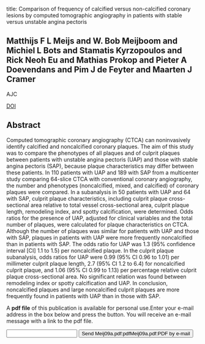 title: Comparison of frequency of calcified versus non-calcified coronary lesions by computed tomographic angiography in patients with stable versus unstable angina pectoris

## Matthijs F L Meijs and W. Bob Meijboom and Michiel L Bots and Stamatis Kyrzopoulos and Rick Neoh Eu and Mathias Prokop and Pieter A Doevendans and Pim J de Feyter and Maarten J Cramer
AJC

<a href="https://doi.org/10.1016/j.amjcard.2009.03.049">DOI</a>

## Abstract
Computed tomographic coronary angiography (CTCA) can noninvasively identify calcified and noncalcified coronary plaques. The aim of this study was to compare the phenotypes of all plaques and of culprit plaques between patients with unstable angina pectoris (UAP) and those with stable angina pectoris (SAP), because plaque characteristics may differ between these patients. In 110 patients with UAP and 189 with SAP from a multicenter study comparing 64-slice CTCA with conventional coronary angiography, the number and phenotypes (noncalcified, mixed, and calcified) of coronary plaques were compared. In a subanalysis in 50 patients with UAP and 64 with SAP, culprit plaque characteristics, including culprit plaque cross-sectional area relative to total vessel cross-sectional area, culprit plaque length, remodeling index, and spotty calcification, were determined. Odds ratios for the presence of UAP, adjusted for clinical variables and the total number of plaques, were calculated for plaque characteristics on CTCA. Although the number of plaques was similar for patients with UAP and those with SAP, plaques in patients with UAP were more frequently noncalcified than in patients with SAP. The odds ratio for UAP was 1.3 (95% confidence interval [CI] 1.1 to 1.5) per noncalcified plaque. In the culprit plaque subanalysis, odds ratios for UAP were 0.99 (95% CI 0.96 to 1.01) per millimeter culprit plaque length, 2.7 (95% CI 1.2 to 6.4) for noncalcified culprit plaque, and 1.06 (95% CI 0.99 to 1.13) per percentage relative culprit plaque cross-sectional area. No significant relation was found between remodeling index or spotty calcification and UAP. In conclusion, noncalcified plaques and large noncalcified culprit plaques are more frequently found in patients with UAP than in those with SAP.

A <b>pdf file</b> of this publication is available for personal use.Enter your e-mail address in the box below and press the button. You will receive an e-mail message with a link to the pdf file.
<form action="sender.php">  <input type="text" name="email">  <input type="submit" value="Send Meij09a.pdf:pdfMeij09a.pdf:PDF by e-mail"></form>